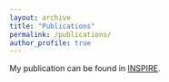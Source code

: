 ```yaml
---
layout: archive
title: "Publications"
permalink: /publications/
author_profile: true
---
```


My publication can be found in [INSPIRE](https://inspirehep.net/authors/1272415). 
